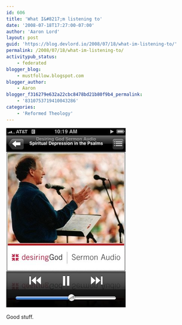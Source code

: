 ```yaml
---
id: 606
title: 'What I&#8217;m listening to'
date: '2008-07-18T17:27:00-07:00'
author: 'Aaron Lord'
layout: post
guid: 'https://blog.devlord.io/2008/07/18/what-im-listening-to/'
permalink: /2008/07/18/what-im-listening-to/
activitypub_status:
    - federated
blogger_blog:
    - mustfollow.blogspot.com
blogger_author:
    - Aaron
blogger_f316279e632a22cbc8478bd21b80f9b4_permalink:
    - '8310753719410043286'
categories:
    - 'Reformed Theology'
---
```


![Screenshot of John Piper podcast](/assets/img/2008/07/photo-766657.jpg)

Good stuff.